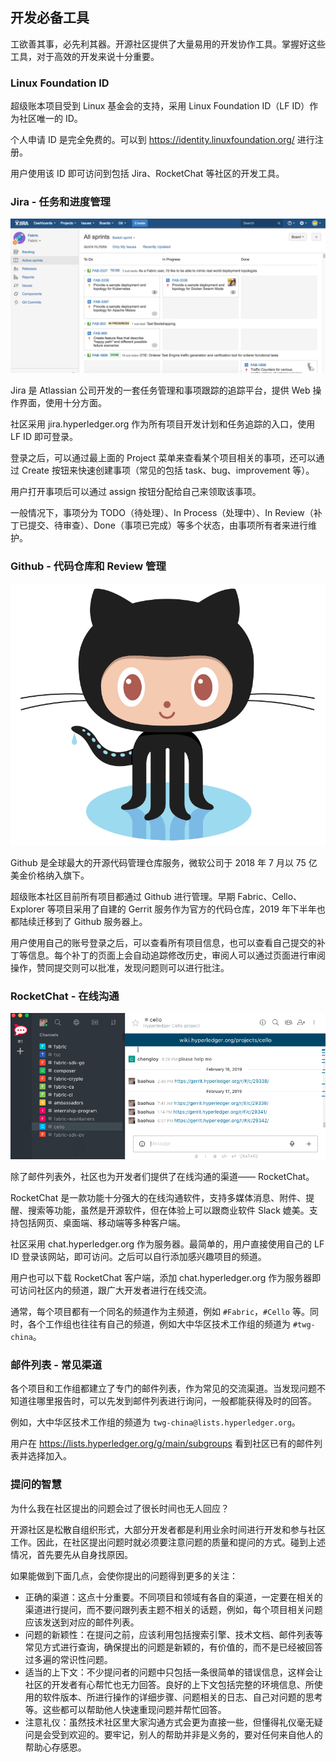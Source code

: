 ## 开发必备工具

工欲善其事，必先利其器。开源社区提供了大量易用的开发协作工具。掌握好这些工具，对于高效的开发来说十分重要。

### Linux Foundation ID

超级账本项目受到 Linux 基金会的支持，采用 Linux Foundation ID（LF ID）作为社区唯一的 ID。

个人申请 ID 是完全免费的。可以到 https://identity.linuxfoundation.org/ 进行注册。

用户使用该 ID 即可访问到包括 Jira、RocketChat 等社区的开发工具。

### Jira - 任务和进度管理

![Jira 任务管理](_images/jira.png)

Jira 是 Atlassian 公司开发的一套任务管理和事项跟踪的追踪平台，提供 Web 操作界面，使用十分方面。

社区采用 jira.hyperledger.org 作为所有项目开发计划和任务追踪的入口，使用 LF ID 即可登录。

登录之后，可以通过最上面的 Project 菜单来查看某个项目相关的事项，还可以通过 Create 按钮来快速创建事项（常见的包括 task、bug、improvement 等）。

用户打开事项后可以通过 assign 按钮分配给自己来领取该事项。

一般情况下，事项分为 TODO（待处理）、In Process（处理中）、In Review（补丁已提交、待审查）、Done（事项已完成）等多个状态，由事项所有者来进行维护。

### Github - 代码仓库和 Review 管理

![Github 代码仓库管理](_images/github.png)

Github 是全球最大的开源代码管理仓库服务，微软公司于 2018 年 7 月以 75 亿美金价格纳入旗下。

超级账本社区目前所有项目都通过 Github 进行管理。早期 Fabric、Cello、Explorer 等项目采用了自建的 Gerrit 服务作为官方的代码仓库，2019 年下半年也都陆续迁移到了 Github 服务器上。

用户使用自己的账号登录之后，可以查看所有项目信息，也可以查看自己提交的补丁等信息。每个补丁的页面上会自动追踪修改历史，审阅人可以通过页面进行审阅操作，赞同提交则可以批准，发现问题则可以进行批注。

### RocketChat - 在线沟通

![RocketChat 在线沟通](_images/rocket_chat.png)

除了邮件列表外，社区也为开发者们提供了在线沟通的渠道—— RocketChat。

RocketChat 是一款功能十分强大的在线沟通软件，支持多媒体消息、附件、提醒、搜索等功能，虽然是开源软件，但在体验上可以跟商业软件 Slack 媲美。支持包括网页、桌面端、移动端等多种客户端。

社区采用 chat.hyperledger.org 作为服务器。最简单的，用户直接使用自己的 LF ID 登录该网站，即可访问。之后可以自行添加感兴趣项目的频道。

用户也可以下载 RocketChat 客户端，添加 chat.hyperledger.org 作为服务器即可访问社区内的频道，跟广大开发者进行在线交流。

通常，每个项目都有一个同名的频道作为主频道，例如 `#Fabric`，`#Cello` 等。同时，各个工作组也往往有自己的频道，例如大中华区技术工作组的频道为 `#twg-china`。

### 邮件列表 - 常见渠道

各个项目和工作组都建立了专门的邮件列表，作为常见的交流渠道。当发现问题不知道往哪里报告时，可以先发到邮件列表进行询问，一般都能获得及时的回答。

例如，大中华区技术工作组的频道为 `twg-china@lists.hyperledger.org`。

用户在 https://lists.hyperledger.org/g/main/subgroups 看到社区已有的邮件列表并选择加入。

### 提问的智慧

为什么我在社区提出的问题会过了很长时间也无人回应？

开源社区是松散自组织形式，大部分开发者都是利用业余时间进行开发和参与社区工作。因此，在社区提出问题时就必须要注意问题的质量和提问的方式。碰到上述情况，首先要先从自身找原因。

如果能做到下面几点，会使你提出的问题得到更多的关注：

* 正确的渠道：这点十分重要。不同项目和领域有各自的渠道，一定要在相关的渠道进行提问，而不要问跟列表主题不相关的话题，例如，每个项目相关问题应该发送到对应的邮件列表。
* 问题的新颖性：在提问之前，应该利用包括搜索引擎、技术文档、邮件列表等常见方式进行查询，确保提出的问题是新颖的，有价值的，而不是已经被回答过多遍的常识性问题。
* 适当的上下文：不少提问者的问题中只包括一条很简单的错误信息，这样会让社区的开发者有心帮忙也无力回答。良好的上下文包括完整的环境信息、所使用的软件版本、所进行操作的详细步骤、问题相关的日志、自己对问题的思考等。这些都可以帮助他人快速重现问题并帮忙回答。
* 注意礼仪：虽然技术社区里大家沟通方式会更为直接一些，但懂得礼仪毫无疑问是会受到欢迎的。要牢记，别人的帮助并非是义务的，要对任何来自他人的帮助心存感恩。
